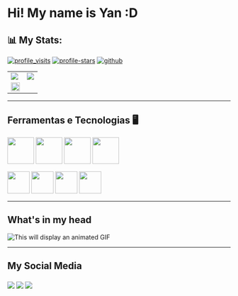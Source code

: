 <h1> Hi! My name is Yan :D </h1>

## :bar_chart: My Stats:
[![profile_visits](https://komarev.com/ghpvc/?username=TheYanVictor&theme=great-gatsby&style=flat-square&label=Profile+Visits)](https://github.com/TheYanVictor "since Dec 25, 2021")
[![profile-stars](https://img.shields.io/github/stars/TheYanVictor?label=Profile+Stars)](https://github.com/TheYanVictor)
[![github](https://img.shields.io/github/followers/TheYanVictor?logo=github)](https://github.com/TheYanVictor?tab=followers)

<div align="center">
    <a href="https://github.com/TheYanVictor">
        <table style="table-layout: auto;">
            <tr>
                <td>
                    <img style="vertical-align: bottom; display:block; object-fit: cover;" src="https://github-readme-stats.vercel.app/api?username=TheYanVictor&theme=dark&show_icons=true&count_private=true">
                </td>
                <td>
                    <img style="vertical-align: bottom; display:block; object-fit: cover;" src="https://github-readme-streak-stats.herokuapp.com/?user=TheYanVictor&theme=dark">
                </td>
            </tr>
            <tr>
                <td>
                    <img style="vertical-align: bottom; display:block; object-fit: cover;" width="100%" src="https://github-readme-stats.vercel.app/api/top-langs/?username=TheYanVictor&theme=dark&layout=compact">
                </td>
            </tr>
        </table>
    </a>
</div>

-------
## Ferramentas e Tecnologias 🖥️
<img src="https://cdn.icon-icons.com/icons2/2415/PNG/512/oracle_original_logo_icon_146401.png" height="60" width="60"/> <img src="https://cdn.icon-icons.com/icons2/2415/PNG/512/postgresql_plain_wordmark_logo_icon_146390.png" height="60" width="60"/> <img src="https://cdn.icon-icons.com/icons2/2415/PNG/512/mysql_original_wordmark_logo_icon_146417.png" height="60" width="60"/> <img src="https://www.freeiconspng.com/uploads/sql-server-icon-png-8.png" height="60" width="60"/> 

<img src="https://cdn.icon-icons.com/icons2/1508/PNG/512/python_104451.png" height="50" width="50"/> <img src="https://cdn.icon-icons.com/icons2/2108/PNG/512/flutter_icon_130936.png" height="50" width="50"/> <img src="https://cdn.icon-icons.com/icons2/2415/PNG/512/c_original_logo_icon_146611.png" height="50" width="50"/> <img src="https://cdn.icon-icons.com/icons2/350/PNG/512/bash_36261.png" height="50" width="50"/> 

-------

<h2>What's in my head </h2>
<img src="https://github.com/TheYanVictor/TheYanVictor/blob/main/roger-vs-barba-branca.gif" alt="This will display an animated GIF"/> 

-------
<h2>My Social Media </h2>
</div>
  <a href="https://www.instagram.com/theyanvictor/" target="_blank"><img align="middle" src="https://img.shields.io/badge/-Instagram-%23E4405F?style=for-the-badge&logo=instagram&logoColor=white" target="_blank"></a>
  <a href="https://www.linkedin.com/in/the-yan-victor/" target="_blank"><img align="middle" src="https://img.shields.io/badge/-LinkedIn-%230077B5?style=for-the-badge&logo=linkedin&logoColor=white" target="_blank"></a> 
  <a href="mailto:theyanvictor@gmail.com"><img align="middle" src="https://img.shields.io/badge/-Gmail-%23333?style=for-the-badge&logo=gmail&logoColor=white" target="_blank"></a>

